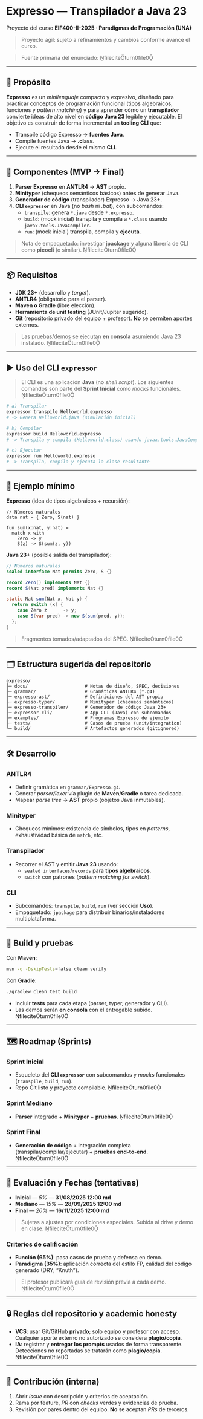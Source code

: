 # Expresso — Transpilador a Java 23
Proyecto del curso **EIF400-II-2025 · Paradigmas de Programación (UNA)**  
> Proyecto ágil: sujeto a refinamientos y cambios conforme avance el curso.

> Fuente primaria del enunciado: fileciteturn0file0

---

## 🎯 Propósito
**Expresso** es un *minilenguaje* compacto y expresivo, diseñado para practicar conceptos de programación funcional (tipos algebraicos, funciones y *pattern matching*) y para aprender cómo un **transpilador** convierte ideas de alto nivel en **código Java 23** legible y ejecutable. El objetivo es construir de forma incremental un **tooling CLI** que:
- Transpile código Expresso → **fuentes Java**.
- Compile fuentes Java → **.class**.
- Ejecute el resultado desde el mismo **CLI**.

---

## 🧩 Componentes (MVP → Final)
1. **Parser Expresso** en **ANTLR4** → **AST** propio.  
2. **Minityper** (chequeos semánticos básicos) antes de generar Java.  
3. **Generador de código** (transpilador) Expresso → Java 23+.  
4. **CLI `expressor`** en Java (no *bash* ni *.bat*), con subcomandos:
   - `transpile`: genera `*.java` desde `*.expresso`.
   - `build`: (mock inicial) transpila y compila a `*.class` usando `javax.tools.JavaCompiler`.
   - `run`: (mock inicial) transpila, compila y **ejecuta**.
   
> Nota de empaquetado: investigar **jpackage** y alguna librería de CLI como **picocli** (o similar). fileciteturn0file0

---

## 📦 Requisitos
- **JDK 23+** (desarrollo y *target*).  
- **ANTLR4** (obligatorio para el parser).  
- **Maven o Gradle** (libre elección).  
- **Herramienta de unit testing** (JUnit/Jupiter sugerido).  
- **Git** (repositorio privado del equipo + profesor). **No** se permiten aportes externos.

> Las pruebas/demos se ejecutan **en consola** asumiendo Java 23 instalado. fileciteturn0file0

---

## ▶️ Uso del CLI `expressor`
> El CLI es una aplicación **Java** (no *shell script*). Los siguientes comandos son parte del **Sprint Inicial** como *mocks* funcionales. fileciteturn0file0

```bash
# a) Transpilar
expressor transpile Helloworld.expresso
# -> Genera Helloworld.java (simulación inicial)

# b) Compilar
expressor build Helloworld.expresso
# -> Transpila y compila (Helloworld.class) usando javax.tools.JavaCompiler

# c) Ejecutar
expressor run Helloworld.expresso
# -> Transpila, compila y ejecuta la clase resultante
```
---

## 🧪 Ejemplo mínimo
**Expresso** (idea de tipos algebraicos + recursión):
```expresso
// Números naturales
data nat = { Zero, S(nat) }

fun sum(x:nat, y:nat) =
  match x with
    Zero -> y
    S(z) -> S(sum(z, y))
```
**Java 23+** (posible salida del transpilador):
```java
// Números naturales
sealed interface Nat permits Zero, S {}

record Zero() implements Nat {}
record S(Nat pred) implements Nat {}

static Nat sum(Nat x, Nat y) {
  return switch (x) {
    case Zero z      -> y;
    case S(var pred) -> new S(sum(pred, y));
  };
}
```
> Fragmentos tomados/adaptados del SPEC. fileciteturn0file0

---

## 🗂️ Estructura sugerida del repositorio
```
expresso/
├─ docs/                     # Notas de diseño, SPEC, decisiones
├─ grammar/                  # Gramáticas ANTLR4 (*.g4)
├─ expresso-ast/             # Definiciones del AST propio
├─ expresso-typer/           # Minityper (chequeos semánticos)
├─ expresso-transpiler/      # Generador de código Java 23+
├─ expressor-cli/            # App CLI (Java) con subcomandos
├─ examples/                 # Programas Expresso de ejemplo
├─ tests/                    # Casos de prueba (unit/integration)
└─ build/                    # Artefactos generados (gitignored)
```

---

## 🛠️ Desarrollo
### ANTLR4
- Definir gramática en `grammar/Expresso.g4`.
- Generar *parser/lexer* vía plugin de **Maven**/**Gradle** o tarea dedicada.
- Mapear *parse tree* → **AST** propio (objetos Java inmutables).

### Minityper
- Chequeos mínimos: existencia de símbolos, tipos en *patterns*, exhaustividad básica de `match`, etc.

### Transpilador
- Recorrer el AST y emitir **Java 23** usando:
  - `sealed interfaces`/`records` para **tipos algebraicos**.
  - `switch` con patrones (*pattern matching for switch*).

### CLI
- Subcomandos: `transpile`, `build`, `run` (ver sección **Uso**).
- Empaquetado: `jpackage` para distribuir binarios/instaladores multiplataforma.

---

## 🚀 Build y pruebas
Con **Maven**:
```bash
mvn -q -DskipTests=false clean verify
```
Con **Gradle**:
```bash
./gradlew clean test build
```
- Incluir **tests** para cada etapa (parser, typer, generador y CLI).  
- Las demos serán **en consola** con el entregable subido. fileciteturn0file0

---

## 🗺️ Roadmap (Sprints)
### Sprint **Inicial**
- Esqueleto del **CLI `expressor`** con subcomandos y *mocks* funcionales (`transpile`, `build`, `run`).  
- Repo Git listo y proyecto compilable. fileciteturn0file0

### Sprint **Mediano**
- **Parser** integrado + **Minityper** + **pruebas**. fileciteturn0file0

### Sprint **Final**
- **Generación de código** + integración completa (transpilar/compilar/ejecutar) + **pruebas end‑to‑end**. fileciteturn0file0

---

## 📅 Evaluación y Fechas (tentativas)
- **Inicial** — *5%* — **31/08/2025 12:00 md**  
- **Mediano** — *15%* — **28/09/2025 12:00 md**  
- **Final** — *20%* — **16/11/2025 12:00 md**  
> Sujetas a ajustes por condiciones especiales. Subida al drive y demo en clase. fileciteturn0file0

### Criterios de calificación
- **Función (65%)**: pasa casos de prueba y defensa en demo.  
- **Paradigma (35%)**: aplicación correcta del estilo FP, calidad del código generado (DRY, “Knuth”).  
> El profesor publicará guía de revisión previa a cada demo. fileciteturn0file0

---

## 🔒 Reglas del repositorio y academic honesty
- **VCS**: usar Git/GitHub **privado**; solo equipo y profesor con acceso. Cualquier aporte externo no autorizado se considera **plagio/copia**.  
- **IA**: registrar y **entregar los prompts** usados de forma transparente. Detecciones no reportadas se tratarán como **plagio/copia**. fileciteturn0file0

---

## 🤝 Contribución (interna)
1. Abrir *issue* con descripción y criterios de aceptación.
2. Rama por feature, *PR* con *checks* verdes y evidencias de prueba.
3. Revisión por pares dentro del equipo. **No** se aceptan *PRs* de terceros.
